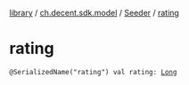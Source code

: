[library](../../index.md) / [ch.decent.sdk.model](../index.md) / [Seeder](index.md) / [rating](./rating.md)

# rating

`@SerializedName("rating") val rating: `[`Long`](https://kotlinlang.org/api/latest/jvm/stdlib/kotlin/-long/index.html)